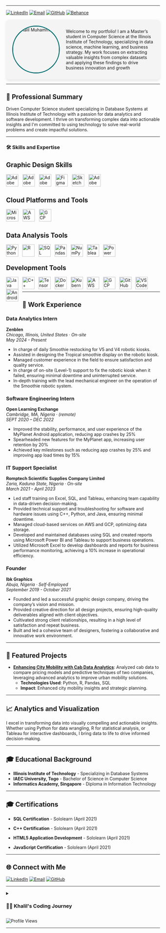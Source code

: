 
---
[![LinkedIn](https://img.shields.io/badge/LinkedIn-Connect-blue?style=flat&logo=linkedin)](https://www.linkedin.com/in/ksani) 
[![Email](https://img.shields.io/badge/Email-Contact-red?style=flat&logo=gmail)](mailto:ksani1@hawk.iit.edu) 
[![GitHub](https://img.shields.io/badge/GitHub-Projects-black?style=flat&logo=github)](https://github.com/Ksani1)
[![Behance](https://img.shields.io/badge/Behance-Portfolio-blue?style=flat&logo=behance)](https://www.behance.net/khalilmuhammad1)


<div style="display: flex; align-items: center; padding: 20px; background-color: #f4f4f4; border-radius: 10px; box-shadow: 0 4px 8px rgba(0, 0, 0, 0.1);">
    <img src="Photo.png" alt="Khalil Muhammad" width="150" style="border-radius: 50%; border: 3px solid #0d7377; margin-right: 20px;">
    <div>
    Welcome to my portfolio! I am a Master’s student in Computer Science at the Illinois Institute of Technology, specializing in data science, machine learning, and business strategy. My work focuses on extracting valuable insights from complex datasets and applying these findings to drive business innovation and growth
  </div>
</div>

---

## 🌟 Professional Summary

Driven Computer Science student specializing in Database Systems at Illinois Institute of Technology with a passion for data analytics and software development. I thrive on transforming complex data into actionable insights and I'm committed to using technology to solve real-world problems and create impactful solutions.

---

### 🛠️ Skills and Expertise

## Graphic Design Skills

<p align="left">
  <img src="https://cdn.jsdelivr.net/gh/devicons/devicon/icons/photoshop/photoshop-plain.svg" alt="Adobe Photoshop" width="40px" style="padding-right:10px;"/>
  <img src="https://cdn.jsdelivr.net/gh/devicons/devicon/icons/illustrator/illustrator-plain.svg" alt="Adobe Illustrator" width="40px" style="padding-right:10px;"/>
  <img src="https://cdn.jsdelivr.net/gh/devicons/devicon/icons/aftereffects/aftereffects-plain.svg" alt="Adobe After Effects" width="40px" style="padding-right:10px;"/>
  <img src="https://cdn.jsdelivr.net/gh/devicons/devicon/icons/figma/figma-original.svg" alt="Figma" width="40px" style="padding-right:10px;"/>
  <img src="https://cdn.jsdelivr.net/gh/devicons/devicon/icons/sketch/sketch-original.svg" alt="Sketch" width="40px" style="padding-right:10px;"/>
  <img src="https://cdn.jsdelivr.net/gh/devicons/devicon/icons/xd/xd-plain.svg" alt="Adobe XD" width="40px" style="padding-right:10px;"/>
</p>

## Cloud Platforms and Tools

<p align="left">
  <img src="https://cdn.jsdelivr.net/gh/devicons/devicon/icons/azure/azure-original.svg" alt="Microsoft Azure" width="40px" style="padding-right:10px;"/>
  <img src="https://cdn.jsdelivr.net/gh/devicons/devicon/icons/amazonwebservices/amazonwebservices-original-wordmark.svg" alt="AWS" width="40px" style="padding-right:10px;"/>
  <img src="https://cdn.jsdelivr.net/gh/devicons/devicon/icons/googlecloud/googlecloud-original.svg" alt="GCP" width="40px" style="padding-right:10px;"/>
</p>

## Data Analysis Tools

<p align="left">
  <img align="left" alt="Python" width="40px" style="padding-right:10px;" src="https://cdn.jsdelivr.net/gh/devicons/devicon/icons/python/python-plain.svg"/>
  <img align="left" alt="R" width="40px" style="padding-right:10px;" src="https://cdn.jsdelivr.net/gh/devicons/devicon/icons/r/r-original.svg"/>
  <img align="left" alt="SQL" width="40px" style="padding-right:10px;" src="https://cdn.jsdelivr.net/gh/devicons/devicon/icons/mysql/mysql-original.svg"/>
  <img align="left" alt="Pandas" width="40px" style="padding-right:10px;" src="https://cdn.jsdelivr.net/gh/devicons/devicon/icons/pandas/pandas-original.svg"/>
  <img align="left" alt="NumPy" width="40px" style="padding-right:10px;" src="https://cdn.jsdelivr.net/gh/devicons/devicon/icons/numpy/numpy-original.svg"/>
  <img align="left" alt="Tableau" width="40px" style="padding-right:10px;" src="https://upload.wikimedia.org/wikipedia/commons/4/4b/Tableau_Logo.png"/>
  <img align="left" alt="Power BI" width="40px" style="padding-right:10px;" src="https://upload.wikimedia.org/wikipedia/commons/c/cf/New_Power_BI_Logo.svg"/>
</p>

<br/>
<br/>

## Development Tools

<p align="left">
  <img align="left" alt="Java" width="40px" style="padding-right:10px;" src="https://cdn.jsdelivr.net/gh/devicons/devicon/icons/java/java-original.svg"/>
  <img align="left" alt="C++" width="40px" style="padding-right:10px;" src="https://cdn.jsdelivr.net/gh/devicons/devicon/icons/cplusplus/cplusplus-line.svg"/>
  <img align="left" alt="TensorFlow" width="40px" style="padding-right:10px;" src="https://cdn.jsdelivr.net/gh/devicons/devicon/icons/tensorflow/tensorflow-original.svg"/>
  <img align="left" alt="Docker" width="40px" style="padding-right:10px;" src="https://cdn.jsdelivr.net/gh/devicons/devicon/icons/docker/docker-original.svg"/>
  <img align="left" alt="Kubernetes" width="40px" style="padding-right:10px;" src="https://cdn.jsdelivr.net/gh/devicons/devicon/icons/kubernetes/kubernetes-plain.svg"/>
  <img align="left" alt="AWS" width="40px" style="padding-right:10px;" src="https://cdn.jsdelivr.net/gh/devicons/devicon/icons/amazonwebservices/amazonwebservices-original-wordmark.svg"/>
  <img align="left" alt="GCP" width="40px" style="padding-right:10px;" src="https://cdn.jsdelivr.net/gh/devicons/devicon/icons/googlecloud/googlecloud-original.svg"/>
  <img align="left" alt="GitHub" width="40px" style="padding-right:10px;" src="https://cdn.jsdelivr.net/gh/devicons/devicon/icons/github/github-original.svg"/>
  <img align="left" alt="VS Code" width="40px" style="padding-right:10px;" src="https://cdn.jsdelivr.net/gh/devicons/devicon/icons/vscode/vscode-original.svg"/>
  <img align="left" alt="Android Studio" width="40px" style="padding-right:10px;" src="https://cdn.jsdelivr.net/gh/devicons/devicon/icons/androidstudio/androidstudio-original.svg"/>
</p>

<br/>
<br/>

---

## 💼 Work Experience

### Data Analytics Intern
**Zenblen**  
*Chicago, Illinois, United States · On-site*  
*May 2024 - Present*

- In charge of daily Smoothie restocking for V5 and V4 robotic kiosks.
- Assisted in designing the Tropical smoothie display on the robotic kiosk.
- Managed customer experience in the field to ensure satisfaction and quality service.
- In charge of on-site (Level-1) support to fix the robotic kiosk when it failed, ensuring minimal downtime and
uninterrupted service.
- In-depth training with the lead mechanical engineer on the operation of the Smoothie robotic system.

### Software Engineering Intern
**Open Learning Exchange**  
*Cambridge, MA, Nigeria · (remote)*  
*SEPT 2020 – DEC 2022*

- Improved the stability, performance, and user experience of the MyPlanet Android application, reducing app crashes by 25%
- Spearheaded new features for the MyPlanet app, increasing user retention by 20%
- Achieved key milestones such as reducing app crashes by 25% and improving app load times by 15%

### IT Support Specialist
**Romptech Scientific Supplies Company Limited**  
*Zaria, Kaduna State, Nigeria · On-site*  
*March 2021 - April 2023*

- Led staff training on Excel, SQL, and Tableau, enhancing team capability in data-driven decision-making.
- Provided technical support and troubleshooting for software and hardware issues using C++, Python, and Java, ensuring minimal downtime.
- Managed cloud-based services on AWS and GCP, optimizing data storage.
- Developed and maintained databases using SQL and created reports using Microsoft Power BI and Tableau to support business operations.
- Utilized Microsoft Excel to develop dashboards and reports for business performance monitoring, achieving a 10% increase in operational efficiency.

### Founder
**Ibk Graphics**  
*Abuja, Nigeria · Self-Employed*  
*September 2019 - October 2021*

- Founded and led a successful graphic design company, driving the company’s vision and mission.
- Provided creative direction for all design projects, ensuring high-quality deliverables aligned with client objectives.
- Cultivated strong client relationships, resulting in a high level of satisfaction and repeat business.
- Built and led a cohesive team of designers, fostering a collaborative and innovative work environment.

---

## 🚀 Featured Projects

- **[Enhancing City Mobility with Cab Data Analytics](https://github.com/Ksani1/Enhancing-City-Mobility-with-Cab-Data-Analytics)**: Analyzed cab data to compare pricing models and predictive techniques of two companies, leveraging advanced analytics to improve urban mobility solutions.
  - **Technologies Used**: Python, R, Pandas, SQL
  - **Impact**: Enhanced city mobility insights and strategic planning.
    
---

## 📈 Analytics and Visualization

I excel in transforming data into visually compelling and actionable insights. Whether using Python for data wrangling, R for statistical analysis, or Tableau for interactive dashboards, I bring data to life to drive informed decision-making.

---

## 🎓 Educational Background

- **Illinois Institute of Technology** - Specializing in Database Systems
- **IAEC University, Togo** - Bachelor of Science in Computer Science
- **Informatics Academy, Singapore** - Diploma in Information Technology
  
---

## 🎓 Certifications

- **SQL Certification** - Sololearn (April 2021)
  
- **C++ Certification** - Sololearn (April 2021)
  
- **HTML5 Application Development** - Sololearn (April 2021)

- **JavaScript Certification** - Sololearn (April 2021)
  
---

## 🌐 Connect with Me

[![LinkedIn](https://img.shields.io/badge/LinkedIn-Connect-blue?style=flat&logo=linkedin)](https://www.linkedin.com/in/ksani) 
[![Email](https://img.shields.io/badge/Email-Contact-red?style=flat&logo=gmail)](mailto:ksani1@hawk.iit.edu) 
[![GitHub](https://img.shields.io/badge/GitHub-Projects-black?style=flat&logo=github)](https://github.com/Ksani1)

---

<details>
  <summary><h3>👨‍💻 Khalil's Coding Journey</h3></summary>
  My coding journey began with a strong interest in technology and software development. I attended Informatics Academy in Singapore and IAEC University in Togo to build a solid foundation in computer science. Now, MS in Computer Science at the Illinois Institute of Technology, I am specializing in Database Systems and continually advancing my skills in software engineering and data analysis.
</details>

![Profile Views](https://komarev.com/ghpvc/?username=Ksani1&color=blueviolet&style=flat-square)

---
